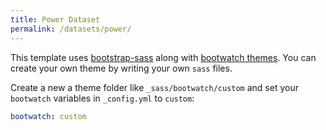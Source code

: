 ```yaml
---
title: Power Dataset
permalink: /datasets/power/
---
```


This template uses [bootstrap-sass](https://github.com/twbs/bootstrap-sass) along with [bootwatch themes](https://bootswatch.com/3).
You can create your own theme by writing your own `sass` files.

Create a new a theme folder like `_sass/bootwatch/custom` and set your `bootwatch` variables in `_config.yml` to `custom`:

```yaml
bootwatch: custom
```
